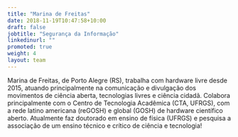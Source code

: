 ```yaml
---
title: "Marina de Freitas"
date: 2018-11-19T10:47:58+10:00
draft: false
jobtitle: "Segurança da Informação"
linkedinurl: ""
promoted: true
weight: 4
layout: team
---
```

Marina de Freitas, de Porto Alegre (RS), trabalha com hardware livre desde 2015, atuando principalmente na comunicação e divulgação dos movimentos de ciência aberta, tecnologias livres e ciência cidadã. Colabora principalmente com o Centro de Tecnologia Acadêmica (CTA, UFRGS), com a rede latino americana (reGOSH) e global (GOSH) de hardware científico aberto. Atualmente faz doutorado em ensino de física (UFRGS) e pesquisa a associação de um ensino técnico e crítico de ciência e tecnologia!
